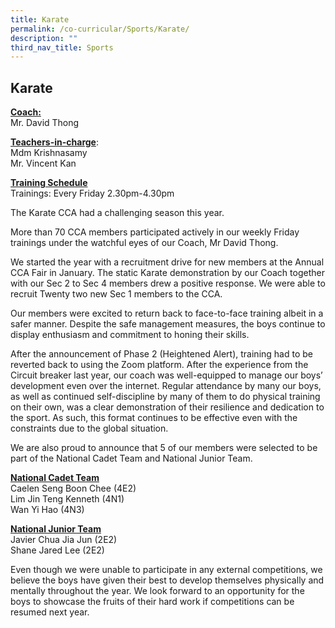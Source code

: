 ```yaml
---
title: Karate
permalink: /co-curricular/Sports/Karate/
description: ""
third_nav_title: Sports
---
```

## Karate
 
**<u>Coach:</u>**<br>
Mr. David Thong

  

**<u>Teachers-in-charge</u>**:<br>
Mdm Krishnasamy<br>
Mr. Vincent Kan

  

**<u>Training Schedule</u>**<br>
Trainings: Every Friday 2.30pm-4.30pm

  

The Karate CCA had a challenging season this year. 

  

More than 70 CCA members participated actively in our weekly Friday trainings under the watchful eyes of our Coach, Mr David Thong.

  

We started the year with a recruitment drive for new members at the Annual CCA Fair in January. The static Karate demonstration by our Coach together with our Sec 2 to Sec 4 members drew a positive response. We were able to recruit Twenty two new Sec 1 members to the CCA.

  

Our members were excited to return back to face-to-face training albeit in a safer manner. Despite the safe management measures, the boys continue to display enthusiasm and commitment to honing their skills. 

  

After the announcement of Phase 2 (Heightened Alert), training had to be reverted back to using the Zoom platform. After the experience from the Circuit breaker last year, our coach was well-equipped to manage our boys’ development even over the internet. Regular attendance by many our boys, as well as continued self-discipline by many of them to do physical training on their own, was a clear demonstration of their resilience and dedication to the sport. As such, this format continues to be effective even with the constraints due to the global situation. 

We are also proud to announce that 5 of our members were selected to be part of the National Cadet Team and National Junior Team.


**<u>National Cadet Team</u>**<br>
Caelen Seng Boon Chee (4E2)<br>
Lim Jin Teng Kenneth (4N1)<br>
Wan Yi Hao (4N3)


**<u>National Junior Team</u>**<br>
Javier Chua Jia Jun (2E2)<br>
Shane Jared Lee (2E2)

Even though we were unable to participate in any external competitions, we believe the boys have given their best to develop themselves physically and mentally throughout the year. We look forward to an opportunity for the boys to showcase the fruits of their hard work if competitions can be resumed next year.

